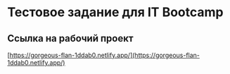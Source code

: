 # Тестовое задание для IT Bootcamp

## Ссылка на рабочий проект

[https://gorgeous-flan-1ddab0.netlify.app/](https://gorgeous-flan-1ddab0.netlify.app/)



